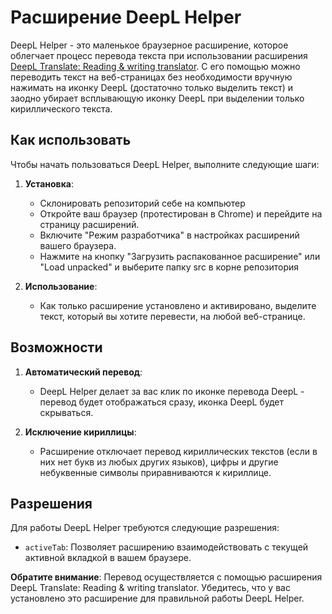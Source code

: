 # Расширение DeepL Helper

DeepL Helper - это маленькое браузерное расширение, которое облегчает процесс перевода текста при использовании расширения [DeepL Translate: Reading & writing translator](https://chrome.google.com/webstore/detail/deepl-translate-reading-w/cofdbpoegempjloogbagkncekinflcnj). C его помощью можно переводить текст на веб-страницах без необходимости вручную нажимать на иконку DeepL (достаточно только выделить текст) и заодно убирает всплывающую иконку DeepL при выделении только кириллического текста.

## Как использовать

Чтобы начать пользоваться DeepL Helper, выполните следующие шаги:

1. **Установка**:
   - Склонировать репозиторий себе на компьютер
   - Откройте ваш браузер (протестирован в Chrome) и перейдите на страницу расширений.
   - Включите "Режим разработчика" в настройках расширений вашего браузера.
   - Нажмите на кнопку "Загрузить распакованное расширение" или "Load unpacked" и выберите папку src в корне репозитория

2. **Использование**:
   - Как только расширение установлено и активировано, выделите текст, который вы хотите перевести, на любой веб-странице.

## Возможности

1. **Автоматический перевод**:
   - DeepL Helper делает за вас клик по иконке перевода DeepL - перевод будет отображаться сразу, иконка DeepL будет скрываться.

2. **Исключение кириллицы**:
   - Расширение отключает перевод кириллических текстов (если в них нет букв из любых других языков), цифры и другие небуквенные символы приравниваются к кириллице.

## Разрешения

Для работы DeepL Helper требуются следующие разрешения:

- `activeTab`: Позволяет расширению взаимодействовать с текущей активной вкладкой в вашем браузере.

**Обратите внимание**: Перевод осуществляется с помощью расширения DeepL Translate: Reading & writing translator. Убедитесь, что у вас установлено это расширение для правильной работы DeepL Helper.
